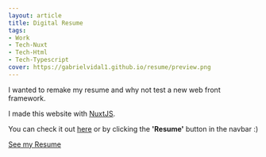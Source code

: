 ```yaml
---
layout: article
title: Digital Resume
tags:
- Work
- Tech-Nuxt
- Tech-Html
- Tech-Typescript
cover: https://gabrielvidal1.github.io/resume/preview.png
---
```


I wanted to remake my resume and why not test a new web front framework.

I made this website with [NuxtJS](https://nuxtjs.org/).

You can check it out [here](https://gabrielvidal1.github.io/resume) or by clicking the **'Resume'** button in the navbar :)


<a class="button button--primary button--rounded button--lg" href="https://gabrielvidal1.github.io/resume">See my Resume</a>